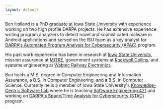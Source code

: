 ```yaml
---
layout: default
---
```


Ben Holland is a PhD graduate at [Iowa State University](https://www.iastate.edu/) with experience working on two high profile DARPA projects. He has extensive experience writing program analyzers to detect novel and sophisticated malware in Android applications and served on the ISU team as a key analyst for [DARPA's Automated Program Analysis for Cybersecurity (APAC)](https://www.darpa.mil/program/automated-program-analysis-for-cybersecurity) program.

His past work experience has been in research at [Iowa State University](https://www.iastate.edu/), mission assurance at [MITRE](https://www.mitre.org/), government systems at [Rockwell Collins](https://www.rockwellcollins.com/), and systems engineering at [Wabtec Railway Electronics](http://wabtec.com/).

Ben holds a M.S. degree in Computer Engineering and Information Assurance, a B.S. in Computer Engineering, and a B.S. in Computer Science. Currently he is a member of Iowa State University's [Knowledge-Centric Software Lab](https://www.ece.iastate.edu/kcsl/) where he is teaching [Software Engineering 421](https://se421.github.io) and working on [DARPA's Space/Time Analysis for Cybersecurity (STAC)](http://www.darpa.mil/program/space-time-analysis-for-cybersecurity) program.
